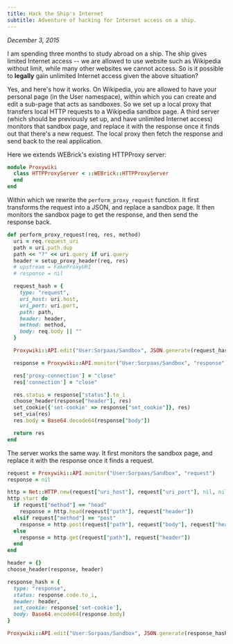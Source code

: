 ```yaml
---
title: Hack the Ship's Internet
subtitle: Adventure of hacking for Internet access on a ship.
---
```


*December 3, 2015*

I am spending three months to study abroad on a ship. The ship gives
limited Internet access -- we are allowed to use website such as
Wikipedia without limit, while many other websites we cannot access. So
is it possible to **legally** gain unlimited Internet access given the
above situation?

Yes, and here's how it works. On Wikipedia, you are allowed to have your
personal page (in the User namespace), within which you can create and
edit a sub-page that acts as sandboxes. So we set up a local proxy that
transfers local HTTP requests to a Wikipedia sandbox page. A third
server (which should be previously set up, and have unlimited Internet
access) monitors that sandbox page, and replace it with the response
once it finds out that there's a new request. The local proxy then fetch
the response and send back to the real application.

Here we extends WEBrick's existing HTTPProxy server:

~~~ ruby
module Proxywiki
  class HTTPProxyServer < ::WEBrick::HTTPProxyServer
  end
end
~~~

Within which we rewrite the `perform_proxy_request` function. It first
transforms the request into a JSON, and replace a sandbox page. It then
monitors the sandbox page to get the response, and then send the
response back.

~~~ ruby
def perform_proxy_request(req, res, method)
  uri = req.request_uri
  path = uri.path.dup
  path << "?" << uri.query if uri.query
  header = setup_proxy_header(req, res)
  # upstream = FakeProxyURI
  # response = nil

  request_hash = {
    type: "request",
    uri_host: uri.host,
    uri_port: uri.port,
    path: path,
    header: header,
    method: method,
    body: req.body || ""
  }

  Proxywiki::API.edit("User:Sorpaas/Sandbox", JSON.generate(request_hash))

  response = Proxywiki::API.monitor("User:Sorpaas/Sandbox", "response")

  res['proxy-connection'] = "close"
  res['connection'] = "close"

  res.status = response["status"].to_i
  choose_header(response["header"], res)
  set_cookie({'set-cookie' => response["set_cookie"]}, res)
  set_via(res)
  res.body = Base64.decode64(response["body"])

  return res
end
~~~

The server works the same way. It first monitors the sandbox page, and
replace it with the response once it finds a request.

~~~ ruby
request = Proxywiki::API.monitor("User:Sorpaas/Sandbox", "request")
response = nil

http = Net::HTTP.new(request["uri_host"], request["uri_port"], nil, nil)
http.start do
  if request["method"] == "head"
    response = http.head(reqeust["path"], request["header"])
  elsif request["method"] == "post"
    response = http.post(request["path"], request["body"], request["header"])
  else
    response = http.get(request["path"], request["header"])
  end
end

header = {}
choose_header(response, header)

response_hash = {
  type: "response",
  status: response.code.to_i,
  header: header,
  set_cookie: response['set-cookie'],
  body: Base64.encode64(response.body)
}

Proxywiki::API.edit("User:Sorpaas/Sandbox", JSON.generate(response_hash))
~~~
